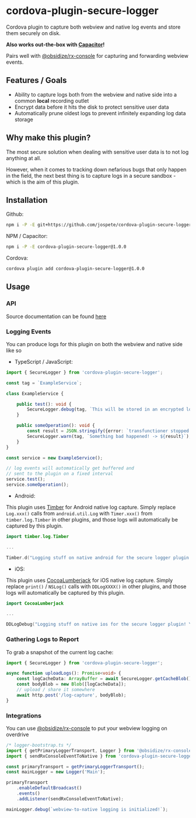 # cordova-plugin-secure-logger

Cordova plugin to capture both webview and native log events and store them securely on disk.

**Also works out-the-box with [Capacitor](https://capacitorjs.com/)!**

Pairs well with [@obsidize/rx-console](https://www.npmjs.com/package/@obsidize/rx-console)
for capturing and forwarding webview events.

## Features / Goals

- Ability to capture logs both from the webview and native side into a common **local** recording outlet
- Encrypt data before it hits the disk to protect sensitive user data
- Automatically prune oldest logs to prevent infinitely expanding log data storage

## Why make this plugin?

The most secure solution when dealing with sensitive user data is to not log anything at all.

However, when it comes to tracking down nefarious bugs that only happen in the field, the next
best thing is to capture logs in a secure sandbox - which is the aim of this plugin.

## Installation

Github:

```bash
npm i -P -E git+https://github.com/jospete/cordova-plugin-secure-logger.git#1.0.0
```

NPM / Capacitor:

```bash
npm i -P -E cordova-plugin-secure-logger@1.0.0
```

Cordova:

```bash
cordova plugin add cordova-plugin-secure-logger@1.0.0
```

## Usage

### API

Source documentation can be found [here](https://jospete.github.io/cordova-plugin-secure-logger/)

### Logging Events

You can produce logs for this plugin on both the webview and native side like so

- TypeScript / JavaScript:

```typescript
import { SecureLogger } from 'cordova-plugin-secure-logger';

const tag = `ExampleService`;

class ExampleService {

    public test(): void {
        SecureLogger.debug(tag, `This will be stored in an encrypted log file`);
    }

    public someOperation(): void {
        const result = JSON.stringify({error: `transfunctioner stopped combobulating`});
        SecureLogger.warn(tag, `Something bad happened! -> ${result}`);
    }
}

const service = new ExampleService();

// log events will automatically get buffered and 
// sent to the plugin on a fixed interval
service.test();
service.someOperation();
```

- Android:

This plugin uses [Timber](https://github.com/JakeWharton/timber) for Android native log capture.
Simply replace `Log.xxx()` calls from `android.util.Log` with `Timer.xxx()` from `timber.log.Timber`
in other plugins, and those logs will automatically be captured by this plugin.

```kotlin
import timber.log.Timber

...

Timber.d("Logging stuff on native android for the secure logger plugin! Yay native logs!")
```

- iOS:

This plugin uses [CocoaLumberjack](https://github.com/CocoaLumberjack/CocoaLumberjack) for iOS native log capture.
Simply replace `print()` / `NSLog()` calls with `DDLogXXXX()`
in other plugins, and those logs will automatically be captured by this plugin.

```swift
import CocoaLumberjack

...

DDLogDebug("Logging stuff on native ios for the secure logger plugin! Yay native logs!")
```

### Gathering Logs to Report

To grab a snapshot of the current log cache:

```typescript
import { SecureLogger } from 'cordova-plugin-secure-logger';

async function uploadLogs(): Promise<void> {
    const logCacheData: ArrayBuffer = await SecureLogger.getCacheBlob();
    const bodyBlob = new Blob([logCacheData]);
    // upload / share it somewhere
    await http.post('/log-capture', bodyBlob);
}
```

### Integrations

You can use [@obsidize/rx-console](https://www.npmjs.com/package/@obsidize/rx-console) to put your webview logging on overdrive

```typescript
/* logger-bootstrap.ts */
import { getPrimaryLoggerTransport, Logger } from '@obsidize/rx-console';
import { sendRxConsoleEventToNative } from 'cordova-plugin-secure-logger/www/rx-console';

const primaryTransport = getPrimaryLoggerTransport();
const mainLogger = new Logger('Main');

primaryTransport
    .enableDefaultBroadcast()
    .events()
    .addListener(sendRxConsoleEventToNative);

mainLogger.debug(`webview-to-native logging is initialized!`);
```
